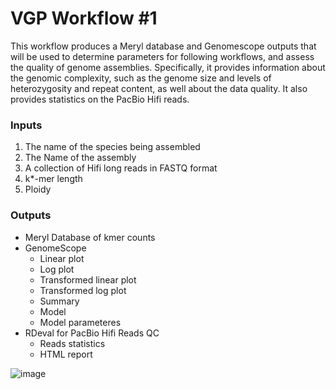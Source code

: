 # VGP Workflow #1

This workflow produces a Meryl database and Genomescope outputs that will be used to determine parameters for following workflows, and assess the quality of genome assemblies. Specifically, it provides information about the genomic complexity, such as the genome size and levels of heterozygosity and repeat content, as well about the data quality. It also provides statistics on the PacBio Hifi reads. 

### Inputs

1. The name of the species being assembled
2. The Name of the assembly
3. A collection of Hifi long reads in FASTQ format
4. k*-mer length
5. Ploidy

### Outputs

-   Meryl Database of kmer counts
-   GenomeScope
    -   Linear plot
    -   Log plot
    -   Transformed linear plot
    -   Transformed log plot
    -   Summary
    -   Model
    -   Model parameteres
- RDeval for PacBio Hifi Reads QC
    -   Reads statistics
    -   HTML report
  

 ![image](https://github.com/galaxyproject/iwc/assets/4291636/565238fc-f8a9-46ac-8b31-6276410fa436)
